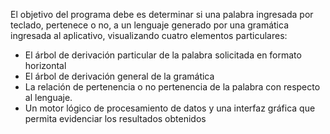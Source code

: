 El objetivo del programa debe es determinar si una palabra ingresada por teclado,
pertenece o no, a un lenguaje generado por una gramática ingresada al aplicativo,
visualizando cuatro elementos particulares:

- El árbol de derivación particular de la palabra solicitada en formato horizontal
- El árbol de derivación general de la gramática
- La relación de pertenencia o no pertenencia de la palabra con respecto al
lenguaje.
- Un motor lógico de procesamiento de datos y una interfaz gráfica que permita
evidenciar los resultados obtenidos